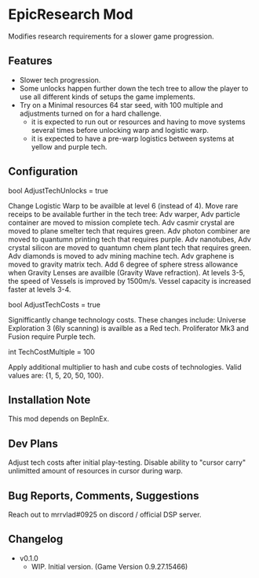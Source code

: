 # EpicResearch Mod
Modifies research requirements for a slower game progression.

## Features
- Slower tech progression.
- Some unlocks happen further down the tech tree to allow the player to use all different kinds of setups the game implements.
- Try on a Minimal resources 64 star seed, with 100 multiple and adjustments turned on for a hard challenge.
    - it is expected to run out or resources and having to move systems several times before unlocking warp and logistic warp.
    - it is expected to have a pre-warp logistics between systems at yellow and purple tech.

## Configuration
bool AdjustTechUnlocks = true

Change Logistic Warp to be availble at level 6 (instead of 4).
Move rare receips to be available further in the tech tree:
        Adv warper, Adv particle container are moved to mission complete tech.
        Adv casmir crystal are moved to plane smelter tech that requires green.
        Adv photon combiner are moved to quantumn printing tech that requires purple.
        Adv nanotubes, Adv crystal silicon are moved to quantumn chem plant tech that requires green.
        Adv diamonds is moved to adv mining machine tech.
        Adv graphene is moved to gravity matrix tech.
Add 6 degree of sphere stress allowance when Gravity Lenses are availble (Gravity Wave refraction).
At levels 3-5, the speed of Vessels is improved by 1500m/s.
Vessel capacity is increased faster at levels 3-4.


bool  AdjustTechCosts = true

Signifficantly change technology costs. These changes include:
        Universe Exploration 3 (6ly scanning) is availble as a Red tech.
        Proliferator Mk3 and Fusion require Purple tech.


int TechCostMultiple = 100

Apply additional multiplier to hash and cube costs of technologies. Valid values are: {1, 5, 20, 50, 100}.

## Installation Note
This mod depends on BepInEx.

## Dev Plans
Adjust tech costs after initial play-testing.
Disable ability to "cursor carry" unlimitted amount of resources in cursor during warp.


## Bug Reports, Comments, Suggestions
Reach out to mrrvlad#0925 on discord / official DSP server.

## Changelog
- v0.1.0
	- WIP. Initial version. (Game Version 0.9.27.15466)